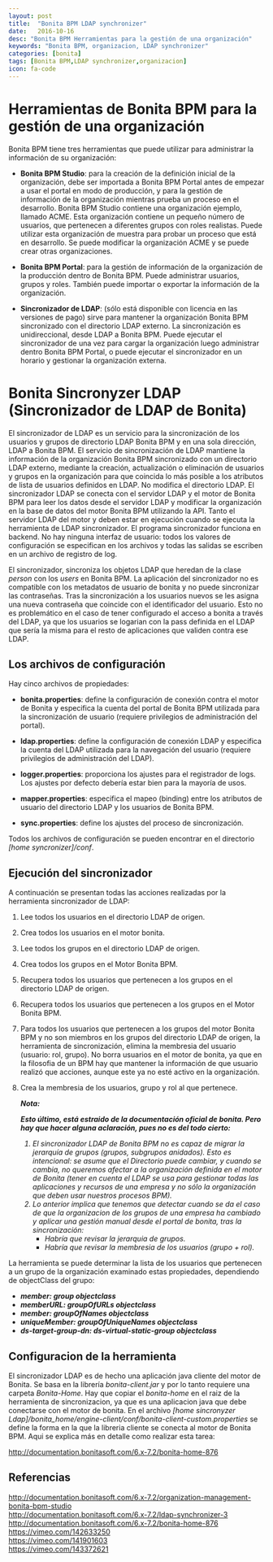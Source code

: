 ```yaml
---
layout: post
title:  "Bonita BPM LDAP synchronizer"
date:   2016-10-16
desc: "Bonita BPM Herramientas para la gestión de una organización"
keywords: "Bonita BPM, organizacion, LDAP synchronizer"
categories: [bonita]
tags: [Bonita BPM,LDAP synchronizer,organizacion] 
icon: fa-code
---
```


# Herramientas de Bonita BPM para la gestión de una organización

Bonita BPM tiene tres herramientas que puede utilizar para administrar la información de su organización:

* <strong>Bonita BPM Studio</strong>: para la creación de la definición inicial de la organización, debe ser importada a Bonita BPM Portal antes de empezar a usar el portal en modo de producción, y para la gestión de información de la organización mientras prueba un proceso en el desarrollo. Bonita BPM Studio contiene una organización ejemplo, llamado ACME. Esta organización contiene un pequeño número de usuarios, que pertenecen a diferentes grupos con roles realistas. Puede utilizar esta organización de muestra para probar un proceso que está en desarrollo. Se puede modificar la organización ACME y se puede crear otras organizaciones.

* <strong>Bonita BPM Portal</strong>: para la gestión de información de la organización de la producción dentro de Bonita BPM. Puede administrar usuarios, grupos y roles. También puede importar o exportar la información de la organización.

* <strong>Sincronizador de LDAP</strong>: (sólo está disponible con licencia en las versiones de pago) sirve para mantener la organización Bonita BPM sincronizado con el directorio LDAP externo. La sincronización es unidireccional, desde LDAP a Bonita BPM. Puede ejecutar el sincronizador de una vez para cargar la organización luego administrar dentro Bonita BPM Portal, o puede ejecutar el sincronizador en un horario y gestionar la organización externa.


# Bonita Sincronyzer LDAP (Sincronizador de LDAP  de Bonita)

El sincronizador de LDAP es un servicio para la sincronización de los usuarios y grupos de directorio LDAP Bonita BPM y en una sola dirección, LDAP a Bonita BPM.
El servicio de sincronización de LDAP mantiene la información de la organización Bonita BPM sincronizado con un directorio LDAP externo, mediante la creación, actualización o eliminación de usuarios y grupos en la organización para que coincida lo más posible a los atributos de lista de usuarios definidos en LDAP. No modifica el directorio LDAP.
El sincronizador LDAP se conecta con el servidor LDAP y el motor de Bonita BPM  para leer los datos desde el servidor LDAP y modificar la organización en la base de datos del motor Bonita BPM utilizando la API. Tanto el servidor LDAP del motor y deben estar en ejecución cuando se ejecuta la herramienta de LDAP sincronizador.
El programa sincronizador funciona en backend. No hay ninguna interfaz de usuario: todos los valores de configuración se especifican en los archivos y todas las salidas se escriben en un archivo de registro de log.

El sincronizador, sincroniza los objetos LDAP que heredan de la clase <em>person</em> con los <em>users</em> en Bonita BPM. La aplicación del sincronizador no es compatible con los metadatos de usuario de bonita y no puede sincronizar las contraseñas. Tras la sincronización a los usuarios nuevos se les asigna una nueva contraseña que coincide con el identificador del usuario. Esto no es problemático en el caso de tener configurado el acceso a bonita a través del LDAP, ya que los usuarios se logarian con la pass definida en el LDAP que sería la misma para el resto de aplicaciones que validen contra ese LDAP.

## Los archivos de configuración
Hay cinco archivos de propiedades:

* <strong>bonita.properties</strong>:	define la configuración de conexión contra el motor de Bonita y especifica la cuenta del portal de Bonita BPM utilizada para la sincronización de usuario (requiere privilegios de administración del portal).

* <strong>ldap.properties</strong>:	 define la configuración de conexión LDAP y especifica la cuenta del LDAP utilizada para la navegación del usuario (requiere privilegios de administración del LDAP).

* <strong>logger.properties</strong>:	proporciona los ajustes para el registrador de logs. Los ajustes por defecto debería estar bien para la mayoría de usos.

* <strong>mapper.properties</strong>:	especifica el mapeo (binding) entre los atributos de usuario del directorio LDAP y los usuarios de Bonita BPM.

* <strong>sync.properties</strong>:	define los ajustes del proceso de sincronización.

Todos los archivos de configuración se pueden encontrar en el directorio <em>[home syncronizer]/conf</em>. 

## Ejecución del sincronizador

A continuación se presentan todas las acciones realizadas por la herramienta sincronizador de LDAP:

1. Lee todos los usuarios en el directorio LDAP de origen.
2. Crea todos los usuarios en el motor bonita.
3. Lee todos los grupos en el directorio LDAP de origen.
4. Crea todos los grupos en el Motor Bonita BPM.
5. Recupera todos los usuarios que pertenecen a los grupos en el directorio LDAP de origen.
6. Recupera todos los usuarios que pertenecen a los grupos en el Motor Bonita BPM.
7. Para todos los usuarios que pertenecen a los grupos del motor Bonita BPM y no son miembros en los grupos del directorio LDAP de origen, la herramienta de sincronización, elimina la membresia del usuario (usuario: rol, grupo). No borra usuarios en el motor de bonita, ya que en la filosofia de un BPM hay que mantener la información de que usuario realizó que acciones, aunque este ya no esté activo en la organización.
8. Crea la membresia de los usuarios, grupo y rol al que pertenece.

	
	<p><em><strong> Nota:</strong><br>
	
	<strong> Esto último, está estraido de la documentación oficial de bonita. Pero hay que hacer alguna aclaración, pues no es del todo cierto:</strong><br>
	
	<ol>
		<li>El sincronizador LDAP de Bonita BPM no es capaz de migrar la jerarquía de grupos (grupos, subgrupos anidados). Esto es intencional: se asume que el Directorio puede cambiar, y cuando se cambia, no queremos afectar a la organización definida en el motor de Bonita (tener en cuenta el LDAP se usa para gestionar todas las aplicaciones y recursos de una empresa y no sólo la organización que deben usar nuestros procesos BPM).</li>
		<li>Lo anterior implica que tenemos que detectar cuando se da el caso de que la organizacion de los grupos de una empresa ha cambiado y aplicar una gestión manual desde el portal de bonita, tras la sincronización:
		<ul>
		  <li>Habría que revisar la jerarquia de grupos.</li>
		  <li>Habría que revisar la membresia de los usuarios (grupo + rol).</li>
		</ul>
		 </li>

	</ol>
</em></p>
	
La herramienta se puede determinar la lista de los usuarios que pertenecen a un grupo de la organización examinado estas propiedades, dependiendo de objectClass del grupo:

<em><strong>
<ul>
  <li>member: group objectclass</li>
  <li>memberURL: groupOfURLs objectclass</li>
  <li>member: groupOfNames objectclass</li>
  <li>uniqueMember: groupOfUniqueNames objectclass</li>  
  <li>ds-target-group-dn: ds-virtual-static-group objectclass</li>  
</ul>
</strong></em>

## Configuracion de la herramienta

El sincronizador LDAP es de hecho una aplicación java cliente del motor de Bonita. Se basa en la librería <em>bonita-client.jar</em> y por lo tanto requiere una carpeta <em>Bonita-Home</em>.
Hay que copiar el <em>bonita-home</em> en el raiz de la herramienta de sincronizacion, ya que es una aplicacion java que debe conectarse con el motor de bonita.
En el archivo <em>[home sincronyzer Ldap]/bonita_home/engine-client/conf/bonita-client-custom.properties</em> se define la forma en la que la libreria cliente se conecta al motor de Bonita BPM.
Aqui se explica más en detalle como realizar esta tarea:

<http://documentation.bonitasoft.com/6.x-7.2/bonita-home-876>


## Referencias

<http://documentation.bonitasoft.com/6.x-7.2/organization-management-bonita-bpm-studio><br> 
<http://documentation.bonitasoft.com/6.x-7.2/ldap-synchronizer-3><br> 
<http://documentation.bonitasoft.com/6.x-7.2/bonita-home-876><br> 
<https://vimeo.com/142633250><br> 
<https://vimeo.com/141901603><br> 
<https://vimeo.com/143372621><br> 
